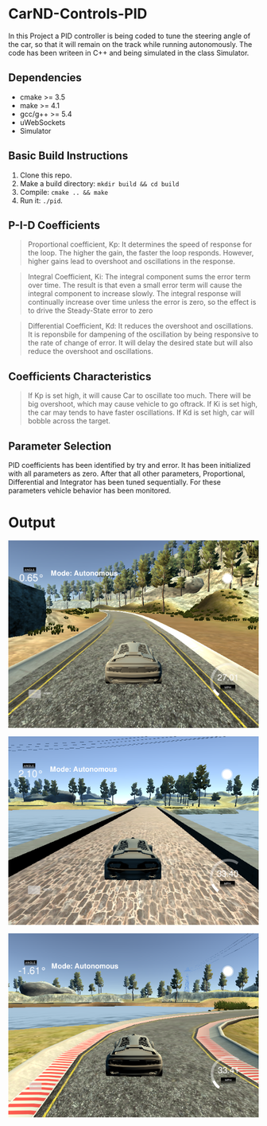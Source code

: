 # CarND-Controls-PID

In this Project a PID controller is being coded to tune the steering angle of the car, so that it will remain on the track while running autonomously. The code has been writeen in C++ and being simulated in the class Simulator.


## Dependencies

* cmake >= 3.5
* make >= 4.1
* gcc/g++ >= 5.4
* uWebSockets
* Simulator

## Basic Build Instructions

1. Clone this repo.
2. Make a build directory: `mkdir build && cd build`
3. Compile: `cmake .. && make`
4. Run it: `./pid`. 

## P-I-D Coefficients

> Proportional coefficient, Kp: It determines the speed of response for the loop. The higher the  gain, the faster the loop responds. However, higher gains lead to overshoot and oscillations in the response. 

> Integral Coefficient, Ki: The integral component sums the error term over time. The result is that even a small error term will cause the integral component to increase slowly. The integral response will continually increase over time unless the error is zero, so the effect is to drive the Steady-State error to zero

> Differential Coefficient, Kd: It reduces the overshoot and oscillations. It is reponsbile for dampening of the oscillation by being responsive to the rate of change of error. It will delay the desired state but will also reduce the overshoot and oscillations. 

## Coefficients Characteristics
> If Kp is set high, it will cause Car to oscillate too much. There will be big  overshoot, which may cause vehicle to go oftrack. 
> If Ki is set high, the car may tends to have faster oscillations.
> If Kd is set high, car will bobble across the target. 

## Parameter Selection
PID coefficients has been identified by try and error. It has been initialized with all parameters as zero. After that all other parameters, Proportional, Differential and Integrator has been tuned sequentially. For these parameters vehicle behavior has been monitored. 

# Output
![](https://github.com/ermadhukar/SDCND_T2_P4_PID_Controller/blob/master/Images/T2P4_PID1.png)

![](https://github.com/ermadhukar/SDCND_T2_P4_PID_Controller/blob/master/Images/T2P4_PID2.png)

![](https://github.com/ermadhukar/SDCND_T2_P4_PID_Controller/blob/master/Images/T2P4_PID3.png)
